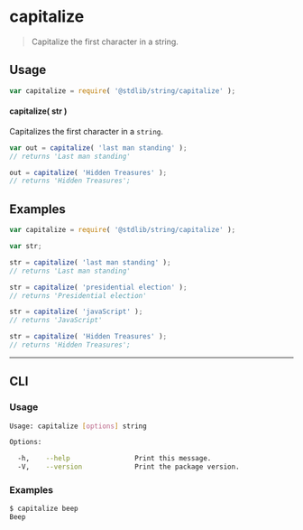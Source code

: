 # capitalize

> Capitalize the first character in a string.


<section class="usage">

## Usage

``` javascript
var capitalize = require( '@stdlib/string/capitalize' );
```

#### capitalize( str )

Capitalizes the first character in a `string`.

``` javascript
var out = capitalize( 'last man standing' );
// returns 'Last man standing'

out = capitalize( 'Hidden Treasures' );
// returns 'Hidden Treasures';
```

</section>

<!-- /.usage -->


<section class="examples">

## Examples

``` javascript
var capitalize = require( '@stdlib/string/capitalize' );

var str;

str = capitalize( 'last man standing' );
// returns 'Last man standing'

str = capitalize( 'presidential election' );
// returns 'Presidential election'

str = capitalize( 'javaScript' );
// returns 'JavaScript'

str = capitalize( 'Hidden Treasures' );
// returns 'Hidden Treasures';
```

</section>

<!-- /.examples -->


---

<section class="cli">

## CLI


<section class="usage">

### Usage

``` bash
Usage: capitalize [options] string

Options:

  -h,    --help                Print this message.
  -V,    --version             Print the package version.
```

</section>

<!-- /.usage -->


<section class="examples">

### Examples

``` bash
$ capitalize beep
Beep
```

</section>

<!-- /.examples -->

</section>

<!-- /.cli -->


<section class="links">

</section>

<!-- /.links -->
